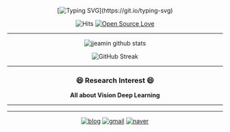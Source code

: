 <div align=center>

[![Typing SVG](https://readme-typing-svg.herokuapp.com?lines=Hello+JM+LOG!)](https://git.io/typing-svg)

</div>

<div align=center>

![Hits](https://hits.seeyoufarm.com/api/count/incr/badge.svg?url=https://github.com/jjeamin)
[![Open Source Love](https://badges.frapsoft.com/os/v1/open-source.svg?v=103)](https://github.com/jjeamin)

</div>

-----

<div align=center>
   
   ![jjeamin github stats](https://github-readme-stats.vercel.app/api?username=jjeamin&show_icons=true&theme=merko)
   
   ![GitHub Streak](http://github-readme-streak-stats.herokuapp.com?user=jjeamin&theme=neon-dark&hide_border=true)
   
</div>

-----

<div align=center>
   
### 😄 Research Interest 😄

**All about Vision Deep Learning**

</div>

------



------

<div align=center>

[![blog](https://img.shields.io/badge/Blog-Here-blue?style=for-the-badge)](https://jjeamin.github.io/)
[![gmail](https://img.shields.io/badge/Gmail-Here-red?style=for-the-badge)](mailto:woalsdl600@gmail.com)
[![naver](https://img.shields.io/badge/Naver-Here-green?style=for-the-badge)](mailto:woalsdl500@naver.com)

</div>
